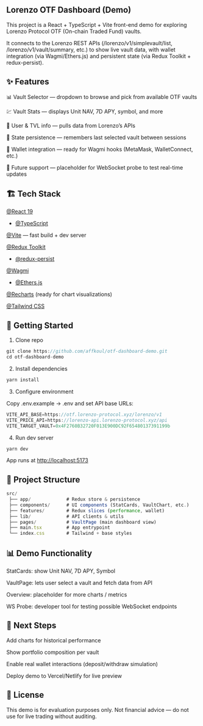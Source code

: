 ## Lorenzo OTF Dashboard (Demo)

This project is a React + TypeScript + Vite front-end demo for exploring Lorenzo Protocol OTF (On-chain Traded Fund) vaults.

It connects to the Lorenzo REST APIs (/lorenzo/v1/simplevault/list, /lorenzo/v1/vault/summary, etc.) to show live vault data, with wallet integration (via Wagmi/Ethers.js) and persistent state (via Redux Toolkit + redux-persist).

## ✨ Features

📊 Vault Selector — dropdown to browse and pick from available OTF vaults

💹 Vault Stats — displays Unit NAV, 7D APY, symbol, and more

👥 User & TVL info — pulls data from Lorenzo’s APIs

🔄 State persistence — remembers last selected vault between sessions

🔗 Wallet integration — ready for Wagmi hooks (MetaMask, WalletConnect, etc.)

📡 Future support — placeholder for WebSocket probe to test real-time updates

## 🏗️ Tech Stack

[@React 19](https://react.dev)
+ [@TypeScript](https://www.typescriptlang.org/)

[@Vite](https://vitejs.dev) — fast build + dev server

[@Redux Toolkit](https://redux-toolkit.js.org)
 + [@redux-persist](https://github.com/rt2zz/redux-persist)

[@Wagmi](https://wagmi.sh/)
 + [@Ethers.js](https://docs.ethers.org)

[@Recharts](https://recharts.org)
 (ready for chart visualizations)

[@Tailwind CSS](https://tailwindcss.com)

## 🚀 Getting Started
1. Clone repo
```js
git clone https://github.com/affkoul/otf-dashboard-demo.git
cd otf-dashboard-demo
```

2. Install dependencies
```js
yarn install
```

3. Configure environment

Copy .env.example → .env and set API base URLs:
```js
VITE_API_BASE=https://otf.lorenzo-protocol.xyz/lorenzo/v1
VITE_PRICE_API=https://lorenzo-api.lorenzo-protocol.xyz/api
VITE_TARGET_VAULT=0x4F2760B32720F013E900DC92F65480137391199b
```

4. Run dev server
```js
yarn dev
```

App runs at [http://localhost:5173](http://localhost:5173)

## 📂 Project Structure
```js
src/
 ├── app/             # Redux store & persistence
 ├── components/      # UI components (StatCards, VaultChart, etc.)
 ├── features/        # Redux slices (performance, wallet)
 ├── lib/             # API clients & utils
 ├── pages/           # VaultPage (main dashboard view)
 ├── main.tsx         # App entrypoint
 └── index.css        # Tailwind + base styles
 ```

## 📊 Demo Functionality

StatCards: show Unit NAV, 7D APY, Symbol

VaultPage: lets user select a vault and fetch data from API

Overview: placeholder for more charts / metrics

WS Probe: developer tool for testing possible WebSocket endpoints

## 🔮 Next Steps

Add charts for historical performance

Show portfolio composition per vault

Enable real wallet interactions (deposit/withdraw simulation)

Deploy demo to Vercel/Netlify for live preview

## 📝 License

This demo is for evaluation purposes only.
Not financial advice — do not use for live trading without auditing.